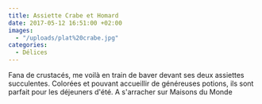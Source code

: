 ```yaml
---
title: Assiette Crabe et Homard
date: 2017-05-12 16:51:00 +02:00
images:
  - "/uploads/plat%20crabe.jpg"
categories:
  - Délices
---
```


Fana de crustacés, me voilà en train de baver devant ses deux assiettes succulentes. Colorées et pouvant accueillir de généreuses potions, ils sont parfait pour les déjeuners d'été. A s'arracher sur Maisons du Monde
